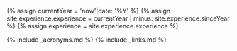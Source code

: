 {% assign currentYear = 'now'|date: '%Y' %}
{% assign site.experience.experience = currentYear | minus: site.experience.sinceYear %}
{% assign experience = site.experience.experience %}

{% include _acronyms.md %}
{% include _links.md %}
